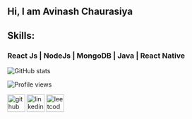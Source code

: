 <!--- 
- 👋 Hi, I’m @antEater3005
- 👀 I’m interested in Problem-solving, and Web development.
- 🌱 I’m currently learning Web development and C++ 
- 💞️ I’m looking to collaborate on web and software development projects.
- 📫 You can reach me at avi7317@gmail.com.


antEater3005/antEater3005 is a ✨ special ✨ repository because its `README.md` (this file) appears on your GitHub profile.
You can click the Preview link to take a look at your changes.
--->

<!--![Designer who codes](https://github.com/devtayade/devtayade/blob/90fc973ad4971069bd2272f5ff9364c098b18429/linkedin%20(2).png) 
-->
## Hi, I am Avinash Chaurasiya 
 
 

## Skills:

### React Js | NodeJs | MongoDB  | Java | React Native   

![GitHub stats](https://github-readme-stats.vercel.app/api?username=antEater3005&show_icons=true)  

![Profile views](https://github.com/antEater3005)  

[<img src='https://cdn.jsdelivr.net/npm/simple-icons@3.0.1/icons/github.svg' alt='github' height='40' color="white">](https://github.com/antEater3005) 
[<img src='https://cdn.jsdelivr.net/npm/simple-icons@3.0.1/icons/linkedin.svg' alt='linkedin' height='40'>](https://www.linkedin.com/in/avinash-chaurasiya-6729131a5/) 
[<img src='https://cdn.jsdelivr.net/npm/simple-icons@3.0.1/icons/leetcode.svg' alt='leetcode' height='40'>](https://leetcode.com/u/anteater_3005/) 
